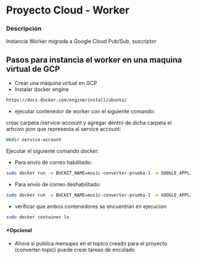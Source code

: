 
# Proyecto Cloud - Worker

### Descripción

Instancia Worker migrada a Google Cloud Pub/Sub, suscriptor


## Pasos para instancia el worker en una maquina virtual de GCP

 - Crear una máquina virtual en GCP
 - Instalar docker engine
 ```bash
 https://docs.docker.com/engine/install/ubuntu/
 ```
 - ejecutar contenedor de worker con el siguiente comando:

 crear carpeta /service-account y agregar dentro de dicha carpeta el arhcivo json que representa al service account:

 ```bash
 mkdir service-account
 ```


Ejecutar el siguiente comando docker:

 - Para envío de correo habilitado:
 ```bash
sudo docker run -e BUCKET_NAME=music-converter-prueba-1 -e GOOGLE_APPLICATION_CREDENTIALS=/credential/service-account/<service-account-json> -e DATABASE_URL=<url-database> -e ENABLED_EMAIL=true SENDGRID_API_KEY=<your_sendgrid_api_key> -d --name worker-cloud-prod -v $(pwd)/service-account:/credential/service-account --link redis-stack-server  lsolier/worker-cloud:latest
 ```
 - Para envío de correo deshabilitado:
 ```bash
sudo docker run -e BUCKET_NAME=music-converter-prueba-1 -e GOOGLE_APPLICATION_CREDENTIALS=/credential/service-account/<ruta-de-service-account-json> -e DATABASE_URL=<url-database> -e ENABLED_EMAIL=false -d --name worker-cloud-prod -v $(pwd)/service-account:/credential/service-account --link redis-stack-server  lsolier/worker-cloud:latest
 ```
 - verificar que ambos contenedores se encuentran en ejecucion
 ```bash
 sudo docker container ls
 ```
 
 #### *Opcional
 - Ahora si publica mensajes en el topico creado para el proyecto (converter-topic) puede crear tareas de encolado

